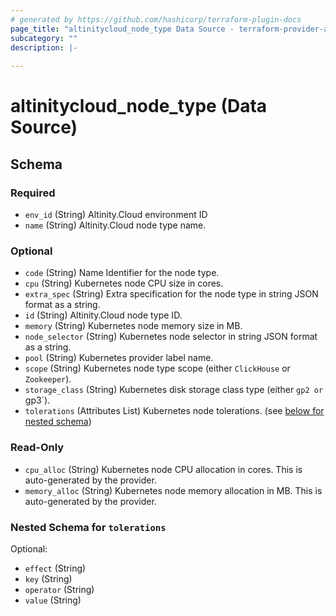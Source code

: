 ```yaml
---
# generated by https://github.com/hashicorp/terraform-plugin-docs
page_title: "altinitycloud_node_type Data Source - terraform-provider-altinitycloud"
subcategory: ""
description: |-
  
---
```


# altinitycloud_node_type (Data Source)





<!-- schema generated by tfplugindocs -->
## Schema

### Required

- `env_id` (String) Altinity.Cloud environment ID
- `name` (String) Altinity.Cloud node type name.

### Optional

- `code` (String) Name Identifier for the node type.
- `cpu` (String) Kubernetes node CPU size in cores.
- `extra_spec` (String) Extra specification for the node type in string JSON format as a string.
- `id` (String) Altinity.Cloud node type ID.
- `memory` (String) Kubernetes node memory size in MB.
- `node_selector` (String) Kubernetes node selector in string JSON format as a string.
- `pool` (String) Kubernetes provider label name.
- `scope` (String) Kubernetes node type scope (either `ClickHouse` or `Zookeeper`).
- `storage_class` (String) Kubernetes disk storage class type (either `gp2 or `gp3`).
- `tolerations` (Attributes List) Kubernetes node tolerations. (see [below for nested schema](#nestedatt--tolerations))

### Read-Only

- `cpu_alloc` (String) Kubernetes node CPU allocation in cores. This is auto-generated by the provider.
- `memory_alloc` (String) Kubernetes node memory allocation in MB. This is auto-generated by the provider.

<a id="nestedatt--tolerations"></a>
### Nested Schema for `tolerations`

Optional:

- `effect` (String)
- `key` (String)
- `operator` (String)
- `value` (String)


